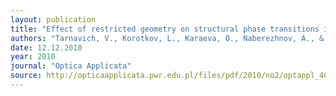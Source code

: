 ```yaml
---
layout: publication
title: "Effect of restricted geometry on structural phase transitions in KH 2PO4 and NH4H2PO4 crystals."
authors: "Tarnavich, V., Korotkov, L., Karaeva, O., Naberezhnov, A., & Rysiakiewicz-Pasek, E."
date: 12.12.2010
year: 2010
journal: "Optica Applicata"
source: http://opticaapplicata.pwr.edu.pl/files/pdf/2010/no2/optappl_4002p305.pdf
---
```

